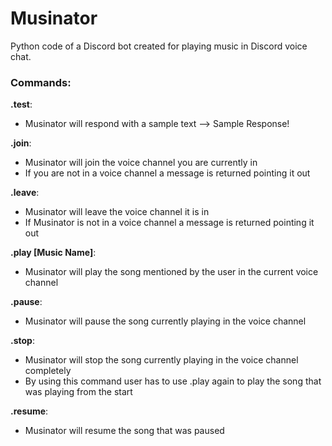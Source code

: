 # Musinator

Python code of a Discord bot created for playing music in Discord voice chat.

### Commands:

**.test**:
   - Musinator will respond with a sample text --> Sample Response!

**.join**:
   - Musinator will join the voice channel you are currently in
   - If you are not in a voice channel a message is returned pointing it out

**.leave**:
   - Musinator will leave the voice channel it is in
   - If Musinator is not in a voice channel a message is returned pointing it out

**.play [Music Name]**:
   - Musinator will play the song mentioned by the user in the current voice channel

**.pause**:
   - Musinator will pause the song currently playing in the voice channel

**.stop**:
   - Musinator will stop the song currently playing in the voice channel completely
   - By using this command user has to use .play again to play the song that was playing from the start

**.resume**:
   - Musinator will resume the song that was paused